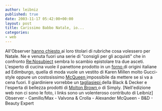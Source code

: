 ```yaml
---
author: leibniz
published: true
date: 2003-11-17 05:42:00+00:00
layout: post
title: Carissimo Babbo Natale, io...
categories:
- web
---
```

All'Observer  [ hanno chiesto ](http://observer.guardian.co.uk/magazine/story/0,11913,1085993,00.html)ai loro titolari di rubriche cosa volessero per Natale. Ne e venuta fuori una serie di "consigli per gli acquisti" che in confronto  [ Re:Nosubject](http://www.wittgenstein.it/cr/renosubnov2003.html) sembra lo scambio epistolare tra due asceti. L'esperto di cucina vuole il panettone prodotto in un  [ forno ](http://www.valvonacrolla-online.co.uk/cgi-bin/valvonacrolla.storefront)di origini italiane ad Edimburgo, quella di moda vuole un vestito di Karen Millen molto Gucci-style oppure un costosissimo  [ McQueen ](http://www.newyorkmetro.com/metrotv/fff/04/spring/runway/alexandermcqueen/)impossibile da mettere se si va a cena fuori. Il giardiniere vorrebbe un  [ tagliasiepi ](http://www.blackanddecker.it/main.asp?popup=no&mktid=4&lid=8&sid=1&hierarchyID1=506)della Black & Decker e l'esperta di bellezza prodotti di  [ Molton Brown ](http://www.beautyexpert.co.uk/GoShopping.asp?objecttradersearch=1&GroupID=723&IWCAMEFROM=esp2moltonbrown)o di Simply.
  [Nell'edizione web non ci sono le foto, i links sono un volenteroso contributo di Leibniz]  Observer - Camillo/Max - Valvona & Crolla - Alexander McQueen - B&D - Beauty Expert
